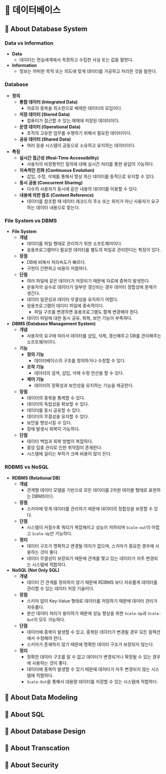 # 🧱 데이터베이스

## 📒 About Database System
### Data vs Information
- **Data**
  - 데이터는 현실세계에서 측정하고 수집한 사실 또는 값을 말한다.
- **Information**
  - 정보는 어떠한 목적 또는 의도에 맞게 데이터를 가공하고 처리한 것을 말한다.

### Database
- **정의**
  - **통합 데이터 (Integrated Data)**
    - 자료의 중복을 최소한으로 배제한 데이터의 모임이다.
  - **저장 데이터 (Stored Data)**
    - 컴퓨터가 접근할 수 있는 매체에 저장된 데이터이다.
  - **운영 데이터 (Operational Data)**
    - 조직의 고유한 업무를 수행하기 위해서 필요한 데이터이다.
  - **공유 데이터 (Shared Data)**
    - 여러 응용 시스템이 공동으로 소유하고 유지하는 데이터이다.
- **특징**
  - **실시간 접근성 (Real-Time Accessibility)**
    - 사용자의 비정형적인 질의에 대해 실시간 처리를 통한 응답이 가능하다.
  - **지속적인 진화 (Continuous Evolution)**
    - 삽입, 수정, 삭제를 통해서 항상 최신 데이터를 동적으로 유지할 수 있다.
  - **동시 공용 (Concurrent Sharing)**
    - 다수의 사용자가 동시에 같은 내용의 데이터를 이용할 수 있다.
  - **내용에 의한 참조 (Content Reference)**
    - 데이터를 참조할 때 데이터 레코드의 주소 또는 위치가 아닌 사용자가 요구하는 데이터 내용으로 찾는다.

### File System vs DBMS
- **File System**
  - **개념**
    - 데이터를 파일 형태로 관리하기 위한 소프트웨어이다.
    - 응용프로그램마다 필요한 데이터를 별도의 파일로 관리한다는 특징이 있다.
  - **장점**
    - DB에 비해서 처리속도가 빠르다.
    - 구현이 간편하고 비용이 저렴하다.
  - **단점**
    - 여러 파일에 같은 데이터가 저장되기 때문에 자료에 중복이 발생한다.
    - 운용자의 실수로 데이터가 일부만 갱신되는 경우 데이터 정합성에 문제가 생긴다.
    - 데이터 일관성과 데이터 무결성을 유지하기 어렵다.
    - 응용프로그램이 데이터 파일에 종속적이다.
      - 파일 구조를 변경하면 응용프로그램도 함께 변경해야 한다.
    - 데이터 파일에 대한 동시 공유, 회복, 보안 기능이 부족하다.
- **DBMS (Database Management System)**
  - **개념**
    - 사용자의 요구에 따라서 데이터를 삽입, 삭제, 갱신해주고 DB를 관리해주는 소프트웨어이다.
  - **기능**
    - **정의 기능**
      - 데이터베이스의 구조를 정의하거나 수정할 수 있다.
    - **조작 기능**
      - 데이터의 검색, 삽입, 삭제 수정 연산을 할 수 있다.
    - **제어 기능**
      - 데이터의 정확성과 보안성을 유지하는 기능을 제공한다.
  - **장점**
    - 데이터의 중복을 통제할 수 있다.
    - 데이터의 독립성을 확보할 수 있다.
    - 데이터를 동시 공유할 수 있다.
    - 데이터의 무결성을 유지할 수 있다.
    - 보안을 향상시킬 수 있다.
    - 장애 발생시 회복이 가능하다.
  - **단점**
    - 데이터 백업과 회복 방법이 복잡하다.
    - 중앙 집중 관리로 인한 취약점이 존재한다.
    - 시스템에 걸리는 부하가 크며 비용이 많이 든다.

### RDBMS vs NoSQL
- **RDBMS (Relational DB)**
  - **개념**
    - 관계형 데이터 모델을 기반으로 모든 데이터를 2차원 테이블 형태로 표현하는 DBMS이다.
  - **장점**
    - 스키마에 맞게 데이터를 관리하기 때문에 데이터의 정합성을 보장할 수 있다.
  - **단점**
    - 시스템이 커질수록 쿼리가 복잡해지고 성능이 저하되며 `Scale-out`이 어렵고 `Scale-Up`만 가능하다.
  - **정리**
    - 데이터 구조가 명확하고 변경될 여지가 없으며, 스키마가 중요한 경우에 사용하는 것이 좋다.
    - 데이터 무결성이 보장되기 때문에 관계를 맺고 있는 데이터가 자주 변경되는 시스템에 적합하다.
- **NoSQL (Not Only SQL)**
  - **개념**
    - 데이터 간 관계를 정의하지 않기 때문에 RDBMS 보다 자유롭게 데이터를 관리할 수 있는 데이터 저장 기술이다.
  - **장점**
    - 스키마 없이 Key-Value 형태로 데이터를 저장하기 때문에 데이터 관리가 자유롭다.
    - 분산 데이터 처리가 용이하기 때문에 성능 향상을 위한 `Scale-Up`과 `Scale-Out`이 모두 가능하다.
  - **단점**
    - 데이터에 중복이 발생할 수 있고, 중복된 데이터가 변경될 경우 모든 컬렉션에서 수정해야 한다.
    - 스키마가 존재하지 않기 때문에 명확한 데이터 구조가 보장되지 않는다.
  - **정리**
    - 정확한 데이터 구조를 알 수 없고 데이터가 변경되거나 확장될 수 있는 경우에 사용하는 것이 좋다.
    - 데이터에 중복이 발생할 수 있기 때문에 데이터가 자주 변경되지 않는 시스템에 적합하다.
    - `Scale-Out`을 통해서 대용량 데이터를 저장할 수 있는 시스템에 적합하다.

## 📒 About Data Modeling

## 📒 About SQL

## 📒 About Database Design

## 📒 About Transcation

## 📒 About Security